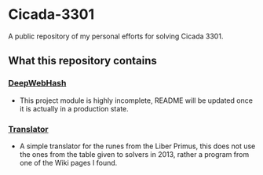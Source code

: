 # Cicada-3301
A public repository of my personal efforts for solving Cicada 3301.

## What this repository contains

### [DeepWebHash](https://github.com/Noxiuam/Cicada-3301/tree/main/DeepWebHash)
- This project module is highly incomplete, README will be updated once it is actually in a production state.

### [Translator](https://github.com/Noxiuam/Cicada-3301/tree/main/Translator)
- A simple translator for the runes from the Liber Primus, this does not use the ones from the table given to solvers in 2013, rather a program from one of the Wiki pages I found.
